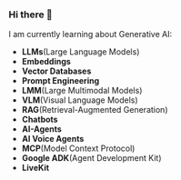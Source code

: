 ### Hi there 👋
I am currently learning about Generative AI:  
- **LLMs**(Large Language Models) 
- **Embeddings** 
- **Vector Databases** 
- **Prompt Engineering** 
- **LMM**(Large Multimodal Models) 
- **VLM**(Visual Language Models)
- **RAG**(Retrieval-Augmented Generation) 
- **Chatbots**
- **AI-Agents**
- **AI Voice Agents**
- **MCP**(Model Context Protocol) 
- **Google ADK**(Agent Development Kit)
- **LiveKit**

<!--
**estelacode/estelacode** is a ✨ _special_ ✨ repository because its `README.md` (this file) appears on your GitHub profile.

Here are some ideas to get you started:

- 🔭 I’m currently working on ...
- 🌱 I’m currently learning ...
- 👯 I’m looking to collaborate on ...
- 🤔 I’m looking for help with ...
- 💬 Ask me about ...
- 📫 How to reach me: ...
- 😄 Pronouns: ...
- ⚡ Fun fact: ...
-->
